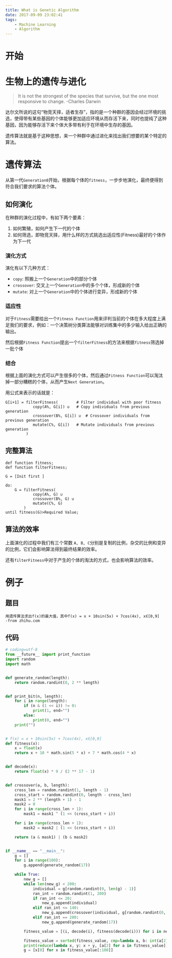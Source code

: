 ```yaml
---
title: What is Genetic Algorithm
date: 2017-09-09 23:02:41
tags: 
    - Machine Learning
    - Algorithm
---
```


# 开始

# 生物上的遗传与进化

> It is not the strongest of the species that survive, but the one most responsive to change. 
-Charles Darwin

达尔文所说的这句“物竞天择，适者生存”，指的是一个种群的基因会经过环境的挑选，使得带有某些基因的个体能够更加适应环境从而存活下来，同时也提纯了这种基因，因为能够存活下来个体大多带有利于在环境中生存的基因。

遗传算法就是基于这种思想，来一个种群中通过进化来找出我们想要的某个特定的算法。

# 遗传算法

从第一代`Generation0`开始，根据每个体的`fitness`，一步步地演化，最终便得到符合我们要求的算法个体。

## 如何演化

在种群的演化过程中，有如下两个要素：

1. 如何繁殖，如何产生下一代的个体
2. 如何筛选，即物竞天择，用什么样的方式挑选出适应性(Fitness)最好的个体作为下一代

### 演化方式 

演化有以下几种方式：

* `copy`: 照搬上一个`Generation`中的部分个体
* `crossover`: 交叉上一个`Generation`中的多个个体，形成新的个体
* `mutate`: 对上一个`Generation`中的个体进行变异，形成新的个体

### 适应性 

对于`Fitness`需要给出一个`Fitness Function`用来评判当前的个体在多大程度上满足我们的要求，例如：一个决策树分类算法能够对训练集中的多少输入给出正确的输出。

然后根据`Fitness Function`提出一个`filterFitness`的方法来根据`fitness`筛选掉一批个体

### 结合 

根据上面的演化方式可以产生很多的个体，然后通过`Fitness Function`可以淘汰掉一部分糟糕的个体，从而产生`Next Generation`。

用公式来表示的话就是：

```
G[i+1] = filterFitness(        # Filter individual with poor fitness
            copy(A%, G[i]) ∪   # Copy individuals from previous generation
            crossover(B%, G[i]) ∪  # Crossover individuals from previous generation
            mutate(C%, G[i])   # Mutate individuals from previous generation
         )
```

## 完整算法

```
def function fitness;
def function filterFitness;

G = [Init first ]

do:
    G = filterFitness(        
            copy(A%, G) ∪  
            crossover(B%, G) ∪ 
            mutate(C%, G)  
        )
until fitness(G)>Required Value;
```

## 算法的效率

上面演化的过程中我们有三个常数 `A, B, C`分别是复制的比例，杂交的比例和变异的比例，它们会影响算法得到最终结果的效率。

还有`filterFitness`中对于产生的个体的淘汰的方式，也会影响算法的效率。

# 例子

## 题目

```
用遗传算法求出f(x)的最大值，其中f(x) = x + 10sin(5x) + 7cos(4x), x∈[0,9]
-from zhihu.com
```

## 代码

``` python
# coding=utf-8
from __future__ import print_function
import random
import math


def generate_random(length):
    return random.randint(0, 2 ** length)


def print_bit(n, length):
    for i in range(length):
        if (n & (1 << i)) != 0:
            print(1, end="")
        else:
            print(0, end="")
    print("")


# f(x) = x + 10sin(5x) + 7cos(4x), x∈[0,9]
def fitness(x):
    x = float(x)
    return x + 10 * math.sin(5 * x) + 7 * math.cos(4 * x)


def decode(x):
    return float(x) * 9 / (2 ** 17 - 1)


def crossover(a, b, length):
    cross_len = random.randint(1, length - 1)
    cross_start = random.randint(0, length - cross_len)
    mask1 = 2 ** (length + 1) - 1
    mask2 = 0
    for i in range(cross_len + 1):
        mask1 = mask1 ^ (1 << (cross_start + i))

    for i in range(cross_len + 1):
        mask2 = mask2 | (1 << (cross_start + i))

    return (a & mask1) | (b & mask2)


if __name__ == "__main__":
    g = []
    for i in range(100):
        g.append(generate_random(17))

    while True:
        new_g = []
        while len(new_g) < 200:
            individual = g[random.randint(0, len(g) - 1)]
            ran_int = random.randint(1, 200)
            if ran_int <= 20:
                new_g.append(individual)
            elif ran_int <= 140:
                new_g.append(crossover(individual, g[random.randint(0, len(g) - 1)], 17))
            elif ran_int == 200:
                new_g.append(generate_random(17))

        fitness_value = [(i, decode(i), fitness(decode(i))) for i in new_g]

        fitness_value = sorted(fitness_value, cmp=lambda a, b: int(a[2] * 10000 - b[2] * 10000), reverse=True)
        print(reduce(lambda x, y: x + y, [a[2] for a in fitness_value]) / len(fitness_value))
        g = [x[0] for x in fitness_value[:100]]
```
